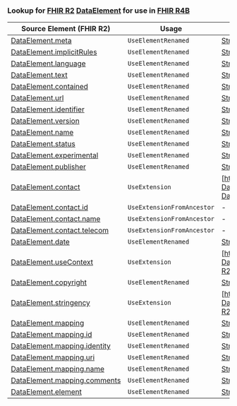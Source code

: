 ### Lookup for [FHIR R2](https://hl7.org/fhir/DSTU2/) [DataElement](https://hl7.org/fhir/DSTU2/DataElement.html) for use in [FHIR R4B](https://hl7.org/fhir/R4B/)

| Source Element (FHIR R2) | Usage | Target |
| -------------- | ----- | ------ |
| [DataElement.meta](https://hl7.org/fhir/DSTU2/DataElement.html#resource) | `UseElementRenamed` | [StructureDefinition.meta](https://hl7.org/fhir/R4B/StructureDefinition.html#resource) |
| [DataElement.implicitRules](https://hl7.org/fhir/DSTU2/DataElement.html#resource) | `UseElementRenamed` | [StructureDefinition.implicitRules](https://hl7.org/fhir/R4B/StructureDefinition.html#resource) |
| [DataElement.language](https://hl7.org/fhir/DSTU2/DataElement.html#resource) | `UseElementRenamed` | [StructureDefinition.language](https://hl7.org/fhir/R4B/StructureDefinition.html#resource) |
| [DataElement.text](https://hl7.org/fhir/DSTU2/DataElement.html#resource) | `UseElementRenamed` | [StructureDefinition.text](https://hl7.org/fhir/R4B/StructureDefinition.html#resource) |
| [DataElement.contained](https://hl7.org/fhir/DSTU2/DataElement.html#resource) | `UseElementRenamed` | [StructureDefinition.contained](https://hl7.org/fhir/R4B/StructureDefinition.html#resource) |
| [DataElement.url](https://hl7.org/fhir/DSTU2/DataElement.html#resource) | `UseElementRenamed` | [StructureDefinition.url](https://hl7.org/fhir/R4B/StructureDefinition.html#resource) |
| [DataElement.identifier](https://hl7.org/fhir/DSTU2/DataElement.html#resource) | `UseElementRenamed` | [StructureDefinition.identifier](https://hl7.org/fhir/R4B/StructureDefinition.html#resource) |
| [DataElement.version](https://hl7.org/fhir/DSTU2/DataElement.html#resource) | `UseElementRenamed` | [StructureDefinition.version](https://hl7.org/fhir/R4B/StructureDefinition.html#resource) |
| [DataElement.name](https://hl7.org/fhir/DSTU2/DataElement.html#resource) | `UseElementRenamed` | [StructureDefinition.name](https://hl7.org/fhir/R4B/StructureDefinition.html#resource) |
| [DataElement.status](https://hl7.org/fhir/DSTU2/DataElement.html#resource) | `UseElementRenamed` | [StructureDefinition.status](https://hl7.org/fhir/R4B/StructureDefinition.html#resource) |
| [DataElement.experimental](https://hl7.org/fhir/DSTU2/DataElement.html#resource) | `UseElementRenamed` | [StructureDefinition.experimental](https://hl7.org/fhir/R4B/StructureDefinition.html#resource) |
| [DataElement.publisher](https://hl7.org/fhir/DSTU2/DataElement.html#resource) | `UseElementRenamed` | [StructureDefinition.publisher](https://hl7.org/fhir/R4B/StructureDefinition.html#resource) |
| [DataElement.contact](https://hl7.org/fhir/DSTU2/DataElement.html#resource) | `UseExtension` | [http://hl7.org/fhir/1.0/StructureDefinition/extension-DataElement.contact](StructureDefinition-ext-R2-DataElement.contact.html) |
| [DataElement.contact.id](https://hl7.org/fhir/DSTU2/DataElement.html#resource) | `UseExtensionFromAncestor` | - |
| [DataElement.contact.name](https://hl7.org/fhir/DSTU2/DataElement.html#resource) | `UseExtensionFromAncestor` | - |
| [DataElement.contact.telecom](https://hl7.org/fhir/DSTU2/DataElement.html#resource) | `UseExtensionFromAncestor` | - |
| [DataElement.date](https://hl7.org/fhir/DSTU2/DataElement.html#resource) | `UseElementRenamed` | [StructureDefinition.date](https://hl7.org/fhir/R4B/StructureDefinition.html#resource) |
| [DataElement.useContext](https://hl7.org/fhir/DSTU2/DataElement.html#resource) | `UseExtension` | [http://hl7.org/fhir/1.0/StructureDefinition/extension-DataElement.useContext](StructureDefinition-ext-R2-DataElement.useContext.html) |
| [DataElement.copyright](https://hl7.org/fhir/DSTU2/DataElement.html#resource) | `UseElementRenamed` | [StructureDefinition.copyright](https://hl7.org/fhir/R4B/StructureDefinition.html#resource) |
| [DataElement.stringency](https://hl7.org/fhir/DSTU2/DataElement.html#resource) | `UseExtension` | [http://hl7.org/fhir/1.0/StructureDefinition/extension-DataElement.stringency](StructureDefinition-ext-R2-DataElement.stringency.html) |
| [DataElement.mapping](https://hl7.org/fhir/DSTU2/DataElement.html#resource) | `UseElementRenamed` | [StructureDefinition.mapping](https://hl7.org/fhir/R4B/StructureDefinition.html#resource) |
| [DataElement.mapping.id](https://hl7.org/fhir/DSTU2/DataElement.html#resource) | `UseElementRenamed` | [StructureDefinition.mapping.id](https://hl7.org/fhir/R4B/StructureDefinition.html#resource) |
| [DataElement.mapping.identity](https://hl7.org/fhir/DSTU2/DataElement.html#resource) | `UseElementRenamed` | [StructureDefinition.mapping.identity](https://hl7.org/fhir/R4B/StructureDefinition.html#resource) |
| [DataElement.mapping.uri](https://hl7.org/fhir/DSTU2/DataElement.html#resource) | `UseElementRenamed` | [StructureDefinition.mapping.uri](https://hl7.org/fhir/R4B/StructureDefinition.html#resource) |
| [DataElement.mapping.name](https://hl7.org/fhir/DSTU2/DataElement.html#resource) | `UseElementRenamed` | [StructureDefinition.mapping.name](https://hl7.org/fhir/R4B/StructureDefinition.html#resource) |
| [DataElement.mapping.comments](https://hl7.org/fhir/DSTU2/DataElement.html#resource) | `UseElementRenamed` | [StructureDefinition.mapping.comment](https://hl7.org/fhir/R4B/StructureDefinition.html#resource) |
| [DataElement.element](https://hl7.org/fhir/DSTU2/DataElement.html#resource) | `UseElementRenamed` | [StructureDefinition.differential.element](https://hl7.org/fhir/R4B/StructureDefinition.html#resource) |

